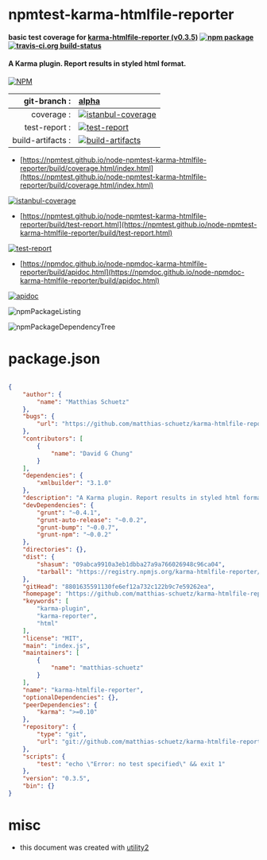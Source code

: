 # npmtest-karma-htmlfile-reporter

#### basic test coverage for  [karma-htmlfile-reporter (v0.3.5)](https://github.com/matthias-schuetz/karma-htmlfile-reporter#readme)  [![npm package](https://img.shields.io/npm/v/npmtest-karma-htmlfile-reporter.svg?style=flat-square)](https://www.npmjs.org/package/npmtest-karma-htmlfile-reporter) [![travis-ci.org build-status](https://api.travis-ci.org/npmtest/node-npmtest-karma-htmlfile-reporter.svg)](https://travis-ci.org/npmtest/node-npmtest-karma-htmlfile-reporter)

#### A Karma plugin. Report results in styled html format.

[![NPM](https://nodei.co/npm/karma-htmlfile-reporter.png?downloads=true&downloadRank=true&stars=true)](https://www.npmjs.com/package/karma-htmlfile-reporter)

| git-branch : | [alpha](https://github.com/npmtest/node-npmtest-karma-htmlfile-reporter/tree/alpha)|
|--:|:--|
| coverage : | [![istanbul-coverage](https://npmtest.github.io/node-npmtest-karma-htmlfile-reporter/build/coverage.badge.svg)](https://npmtest.github.io/node-npmtest-karma-htmlfile-reporter/build/coverage.html/index.html)|
| test-report : | [![test-report](https://npmtest.github.io/node-npmtest-karma-htmlfile-reporter/build/test-report.badge.svg)](https://npmtest.github.io/node-npmtest-karma-htmlfile-reporter/build/test-report.html)|
| build-artifacts : | [![build-artifacts](https://npmtest.github.io/node-npmtest-karma-htmlfile-reporter/glyphicons_144_folder_open.png)](https://github.com/npmtest/node-npmtest-karma-htmlfile-reporter/tree/gh-pages/build)|

- [https://npmtest.github.io/node-npmtest-karma-htmlfile-reporter/build/coverage.html/index.html](https://npmtest.github.io/node-npmtest-karma-htmlfile-reporter/build/coverage.html/index.html)

[![istanbul-coverage](https://npmtest.github.io/node-npmtest-karma-htmlfile-reporter/build/screenCapture.buildCi.browser.%252Ftmp%252Fbuild%252Fcoverage.lib.html.png)](https://npmtest.github.io/node-npmtest-karma-htmlfile-reporter/build/coverage.html/index.html)

- [https://npmtest.github.io/node-npmtest-karma-htmlfile-reporter/build/test-report.html](https://npmtest.github.io/node-npmtest-karma-htmlfile-reporter/build/test-report.html)

[![test-report](https://npmtest.github.io/node-npmtest-karma-htmlfile-reporter/build/screenCapture.buildCi.browser.%252Ftmp%252Fbuild%252Ftest-report.html.png)](https://npmtest.github.io/node-npmtest-karma-htmlfile-reporter/build/test-report.html)

- [https://npmdoc.github.io/node-npmdoc-karma-htmlfile-reporter/build/apidoc.html](https://npmdoc.github.io/node-npmdoc-karma-htmlfile-reporter/build/apidoc.html)

[![apidoc](https://npmdoc.github.io/node-npmdoc-karma-htmlfile-reporter/build/screenCapture.buildCi.browser.%252Ftmp%252Fbuild%252Fapidoc.html.png)](https://npmdoc.github.io/node-npmdoc-karma-htmlfile-reporter/build/apidoc.html)

![npmPackageListing](https://npmtest.github.io/node-npmtest-karma-htmlfile-reporter/build/screenCapture.npmPackageListing.svg)

![npmPackageDependencyTree](https://npmtest.github.io/node-npmtest-karma-htmlfile-reporter/build/screenCapture.npmPackageDependencyTree.svg)



# package.json

```json

{
    "author": {
        "name": "Matthias Schuetz"
    },
    "bugs": {
        "url": "https://github.com/matthias-schuetz/karma-htmlfile-reporter/issues"
    },
    "contributors": [
        {
            "name": "David G Chung"
        }
    ],
    "dependencies": {
        "xmlbuilder": "3.1.0"
    },
    "description": "A Karma plugin. Report results in styled html format.",
    "devDependencies": {
        "grunt": "~0.4.1",
        "grunt-auto-release": "~0.0.2",
        "grunt-bump": "~0.0.7",
        "grunt-npm": "~0.0.2"
    },
    "directories": {},
    "dist": {
        "shasum": "09abca9910a3eb1dbba27a9a766026948c96ca04",
        "tarball": "https://registry.npmjs.org/karma-htmlfile-reporter/-/karma-htmlfile-reporter-0.3.5.tgz"
    },
    "gitHead": "8801635591130fe6ef12a732c122b9c7e59262ea",
    "homepage": "https://github.com/matthias-schuetz/karma-htmlfile-reporter#readme",
    "keywords": [
        "karma-plugin",
        "karma-reporter",
        "html"
    ],
    "license": "MIT",
    "main": "index.js",
    "maintainers": [
        {
            "name": "matthias-schuetz"
        }
    ],
    "name": "karma-htmlfile-reporter",
    "optionalDependencies": {},
    "peerDependencies": {
        "karma": ">=0.10"
    },
    "repository": {
        "type": "git",
        "url": "git://github.com/matthias-schuetz/karma-htmlfile-reporter.git"
    },
    "scripts": {
        "test": "echo \"Error: no test specified\" && exit 1"
    },
    "version": "0.3.5",
    "bin": {}
}
```



# misc
- this document was created with [utility2](https://github.com/kaizhu256/node-utility2)
